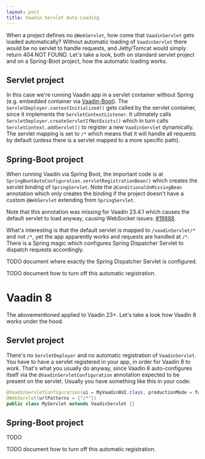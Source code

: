 ```yaml
---
layout: post
title: Vaadin Servlet Auto-Loading
---
```


When a project defines no `@WebServlet`, how come that `VaadinServlet` gets loaded automatically?
Without automatic loading of `VaadinServlet` there would be no servlet to handle
requests, and Jetty/Tomcat would simply return 404 NOT FOUND.
Let's take a look, both on standard servlet project and on a Spring-Boot project, how
the automatic loading works.

## Servlet project

In this case we're running Vaadin app in a servlet container without Spring (e.g.
embedded container via [Vaadin-Boot](https://github.com/mvysny/vaadin-boot)).
The `ServletDeployer.contextInitialized()` gets called by the servlet container,
since it implements the `ServletContextListener`. It ultimately calls `ServletDeployer.createServletIfNotExists()`
which in turn calls `ServletContext.addServlet()` to register a new `VaadinServlet` dynamically.
The servlet mapping is set to `/*` which means that it will handle all requests by default
(unless there is a servlet mapped to a more specific path).

## Spring-Boot project

When running Vaadin via Spring Boot, the important code is at `SpringBootAutoConfiguration.servletRegistrationBean()`
which creates the servlet binding of `SpringServlet`. Note the `@ConditionalOnMissingBean` annotation
which only creates the binding if the project doesn't have a custom `@WebServlet` extending
from `SpringServlet`.

Note that this annotation was missing for Vaadin 23.4.1 which causes the default servlet to load anyway,
causing WebSocket issues: [#19888](https://github.com/vaadin/flow/issues/19888).

What's interesting is that the default servlet is mapped to `/vaadinServlet/*` and not `/*`,
yet the app apparently works and requests are handled at `/*`. There is a Spring magic which
configures Spring Dispatcher Servlet to dispatch requests accordingly.

TODO document where exactly the Spring Dispatcher Servlet is configured.

TODO document how to turn off this automatic registration.

# Vaadin 8

The abovementioned applied to Vaadin 23+. Let's take a look how Vaadin 8 works under the hood.

## Servlet project

There's no `ServletDeployer` and no automatic registration of `VaadinServlet`. You
have to have a servlet registered in your app, in order for Vaadin 8 to work.
That's what you usually do anyway, since Vaadin 8 auto-configures itself via the
`@VaadinServletConfiguration` annotation expected to be present on the servlet.
Usually you have something like this in your code:
```java
@VaadinServletConfiguration(ui = MyVaadin8UI.class, productionMode = false)
@WebServlet(urlPatterns = {"/*"})
public class MyServlet extends VaadinServlet {}
```

## Spring-Boot project

TODO

TODO document how to turn off this automatic registration.
